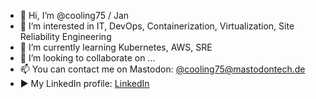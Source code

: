 - 👋 Hi, I’m @cooling75 / Jan
- 👀 I’m interested in IT, DevOps, Containerization, Virtualization, Site Reliability Engineering 
- 🌱 I’m currently learning Kubernetes, AWS, SRE
- 💞️ I’m looking to collaborate on ...
- 📫 You can contact me on Mastodon: [@cooling75@mastodontech.de](https://mastodontech.de/@cooling75)
- ▶️ My LinkedIn profile: [LinkedIn](https://linkedin.com/in/jan-laudahn)

<!---
cooling75/cooling75 is a ✨ special ✨ repository because its `README.md` (this file) appears on your GitHub profile.
You can click the Preview link to take a look at your changes.
--->
